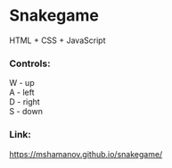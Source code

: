 # Snakegame
HTML + CSS + JavaScript

### Controls:
W - up\
A - left\
D - right\
S - down

### Link:
https://mshamanov.github.io/snakegame/
